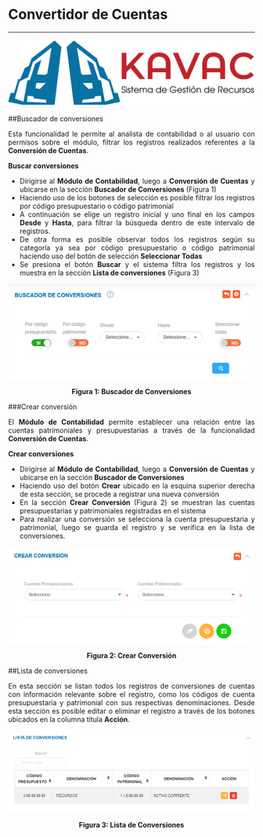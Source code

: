 # Convertidor de Cuentas
************************
<div style="text-align: justify;">

![Screenshot](img/logokavac.png#imagen)

##Buscador de conversiones

Esta funcionalidad le permite al analista de contabilidad o al usuario con permisos sobre el módulo, filtrar los registros realizados referentes a la **Conversión de Cuentas**. 

**Buscar conversiones**

- Dirigirse al **Módulo de Contabilidad**, luego a **Conversión de Cuentas** y ubicarse en la sección **Buscador de Conversiones** (Figura 1)
- Haciendo uso de los botones de selección es posible filtrar los registros por código
presupuestario o código patrimonial 
- A continuación se elige un registro inicial y uno final en los campos **Desde** y **Hasta**, para filtrar la búsqueda dentro de este intervalo de registros. 
- De otra forma es posible observar todos los registros según su categoría ya sea por código presupuestario o código patrimonial haciendo uso del botón de selección **Seleccionar Todas**
- Se presiona el botón **Buscar** y el sistema filtra los registros y los muestra en la sección **Lista de conversiones** (Figura 3)

![Screenshot](img/figura_1.png#imagen)<div style="text-align: center;font-weight: bold">Figura 1: Buscador de Conversiones</div>
  

###Crear conversión

El **Módulo de Contabilidad** permite establecer una relación entre las cuentas patrimoniales y presupuestarias a través de la funcionalidad **Conversión de Cuentas**. 

**Crear conversiones**

- Dirigirse al **Módulo de Contabilidad**, luego a **Conversión de Cuentas** y ubicarse en la sección **Buscador de Conversiones**
- Haciendo uso del botón **Crear** ubicado en la esquina superior derecha de esta sección, se procede a registrar una nueva conversión
- En la sección **Crear Conversión** (Figura 2) se muestran las cuentas presupuestarias y  patrimoniales registradas en el sistema 
- Para realizar una conversión se selecciona la cuenta presupuestaria y patrimonial, luego se guarda el registro y se verifica en la lista de conversiones.  

![Screenshot](img/figure_2.png#imagen)<div style="text-align: center;font-weight: bold">Figura 2: Crear Conversión</div>

##Lista de conversiones 

En esta sección se listan todos los registros de conversiones de cuentas con información relevante sobre el registro, como los códigos de cuenta presupuestaria y patrimonial con sus respectivas denominaciones.   Desde esta sección es posible editar o eliminar el registro a través de los botones ubicados en la columna titula **Acción**.   

![Screenshot](img/figure_3.png#imagen)<div style="text-align: center;font-weight: bold">Figura 3: Lista de Conversiones</div>

</div>























   